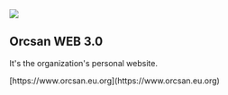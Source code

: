 <img src="https://avatars.githubusercontent.com/u/96636469?s=200&v=4"/>

<h2>Orcsan WEB 3.0</h2>
  <p>It's the organization's personal website.</p>
[https://www.orcsan.eu.org](https://www.orcsan.eu.org)
